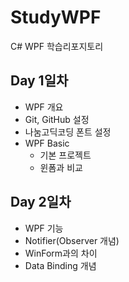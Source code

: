 # StudyWPF
C# WPF 학습리포지토리

## Day 1일차
- WPF 개요
- Git, GitHub 설정
- 나눔고딕코딩 폰트 설정
- WPF Basic
  - 기본 프로젝트
  - 윈폼과 비교

## Day 2일차
- WPF 기능
- Notifier(Observer 개념)
- WinForm과의 차이
- Data Binding 개념
